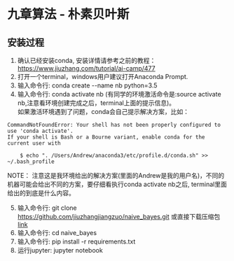 # 九章算法 - 朴素贝叶斯

## 安装过程
1. 确认已经安装conda, 安装详情请参考之前的教程：https://www.jiuzhang.com/tutorial/ai-camp/477
2. 打开一个terminal，windows用户建议打开Anaconda Prompt.
3. 输入命令行: conda create --name nb python=3.5
4. 输入命令行: conda activate nb   (有同学的环境激活命令是:source activate nb,注意看环境创建完成之后，terminal上面的提示信息)。   
如果激活环境遇到了问题，conda会自己提示解决方案，比如：
```
CommandNotFoundError: Your shell has not been properly configured to use 'conda activate'.
If your shell is Bash or a Bourne variant, enable conda for the current user with

    $ echo ". /Users/Andrew/anaconda3/etc/profile.d/conda.sh" >> ~/.bash_profile
```
NOTE： 注意这是我环境给出的解决方案(里面的Andrew是我的用户名)，不同的机器可能会给出不同的方案，要仔细看执行conda activate nb之后, terminal里面给出的到底是什么内容。

5. 输入命令行: git clone https://github.com/jiuzhangjiangzuo/naive_bayes.git 或直接下载压缩包[link](https://github.com/jiuzhangjiangzuo/naive_bayes/archive/master.zip)
6. 输入命令行: cd naive_bayes
7. 输入命令行: pip install -r requirements.txt
8. 运行jupyter: jupyter notebook
